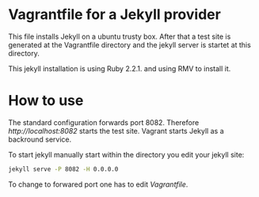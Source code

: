 # Vagrantfile for a Jekyll provider

This file installs Jekyll on a ubuntu trusty box. After that a test site is 
generated at the Vagrantfile directory and the jekyll server is startet at this directory.

This jekyll installation is using Ruby 2.2.1. and using RMV to install it.

# How to use

The standard configuration forwards port 8082. Therefore *http://localhost:8082* starts the test site.
Vagrant starts Jekyll as a backround service.

To start jekyll manually start within the directory you edit your jekyll site:

~~~bash
jekyll serve -P 8082 -H 0.0.0.0
~~~

To change to forwared port one has to edit *Vagrantfile*.
